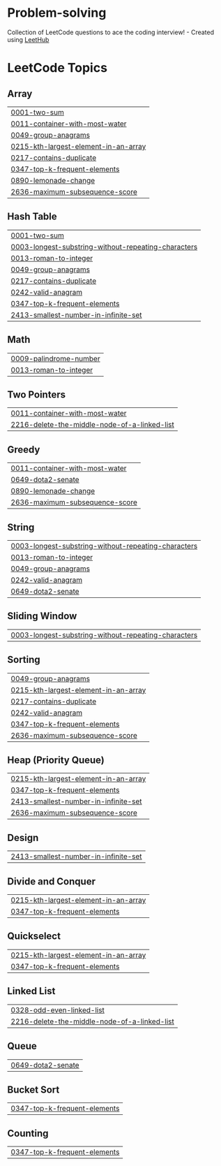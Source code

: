 # Problem-solving
Collection of LeetCode questions to ace the coding interview! - Created using [LeetHub](https://github.com/QasimWani/LeetHub)

<!---LeetCode Topics Start-->
# LeetCode Topics
## Array
|  |
| ------- |
| [0001-two-sum](https://github.com/Mohamed-Ashraf1/Problem-solving/tree/master/0001-two-sum) |
| [0011-container-with-most-water](https://github.com/Mohamed-Ashraf1/Problem-solving/tree/master/0011-container-with-most-water) |
| [0049-group-anagrams](https://github.com/Mohamed-Ashraf1/Problem-solving/tree/master/0049-group-anagrams) |
| [0215-kth-largest-element-in-an-array](https://github.com/Mohamed-Ashraf1/Problem-solving/tree/master/0215-kth-largest-element-in-an-array) |
| [0217-contains-duplicate](https://github.com/Mohamed-Ashraf1/Problem-solving/tree/master/0217-contains-duplicate) |
| [0347-top-k-frequent-elements](https://github.com/Mohamed-Ashraf1/Problem-solving/tree/master/0347-top-k-frequent-elements) |
| [0890-lemonade-change](https://github.com/Mohamed-Ashraf1/Problem-solving/tree/master/0890-lemonade-change) |
| [2636-maximum-subsequence-score](https://github.com/Mohamed-Ashraf1/Problem-solving/tree/master/2636-maximum-subsequence-score) |
## Hash Table
|  |
| ------- |
| [0001-two-sum](https://github.com/Mohamed-Ashraf1/Problem-solving/tree/master/0001-two-sum) |
| [0003-longest-substring-without-repeating-characters](https://github.com/Mohamed-Ashraf1/Problem-solving/tree/master/0003-longest-substring-without-repeating-characters) |
| [0013-roman-to-integer](https://github.com/Mohamed-Ashraf1/Problem-solving/tree/master/0013-roman-to-integer) |
| [0049-group-anagrams](https://github.com/Mohamed-Ashraf1/Problem-solving/tree/master/0049-group-anagrams) |
| [0217-contains-duplicate](https://github.com/Mohamed-Ashraf1/Problem-solving/tree/master/0217-contains-duplicate) |
| [0242-valid-anagram](https://github.com/Mohamed-Ashraf1/Problem-solving/tree/master/0242-valid-anagram) |
| [0347-top-k-frequent-elements](https://github.com/Mohamed-Ashraf1/Problem-solving/tree/master/0347-top-k-frequent-elements) |
| [2413-smallest-number-in-infinite-set](https://github.com/Mohamed-Ashraf1/Problem-solving/tree/master/2413-smallest-number-in-infinite-set) |
## Math
|  |
| ------- |
| [0009-palindrome-number](https://github.com/Mohamed-Ashraf1/Problem-solving/tree/master/0009-palindrome-number) |
| [0013-roman-to-integer](https://github.com/Mohamed-Ashraf1/Problem-solving/tree/master/0013-roman-to-integer) |
## Two Pointers
|  |
| ------- |
| [0011-container-with-most-water](https://github.com/Mohamed-Ashraf1/Problem-solving/tree/master/0011-container-with-most-water) |
| [2216-delete-the-middle-node-of-a-linked-list](https://github.com/Mohamed-Ashraf1/Problem-solving/tree/master/2216-delete-the-middle-node-of-a-linked-list) |
## Greedy
|  |
| ------- |
| [0011-container-with-most-water](https://github.com/Mohamed-Ashraf1/Problem-solving/tree/master/0011-container-with-most-water) |
| [0649-dota2-senate](https://github.com/Mohamed-Ashraf1/Problem-solving/tree/master/0649-dota2-senate) |
| [0890-lemonade-change](https://github.com/Mohamed-Ashraf1/Problem-solving/tree/master/0890-lemonade-change) |
| [2636-maximum-subsequence-score](https://github.com/Mohamed-Ashraf1/Problem-solving/tree/master/2636-maximum-subsequence-score) |
## String
|  |
| ------- |
| [0003-longest-substring-without-repeating-characters](https://github.com/Mohamed-Ashraf1/Problem-solving/tree/master/0003-longest-substring-without-repeating-characters) |
| [0013-roman-to-integer](https://github.com/Mohamed-Ashraf1/Problem-solving/tree/master/0013-roman-to-integer) |
| [0049-group-anagrams](https://github.com/Mohamed-Ashraf1/Problem-solving/tree/master/0049-group-anagrams) |
| [0242-valid-anagram](https://github.com/Mohamed-Ashraf1/Problem-solving/tree/master/0242-valid-anagram) |
| [0649-dota2-senate](https://github.com/Mohamed-Ashraf1/Problem-solving/tree/master/0649-dota2-senate) |
## Sliding Window
|  |
| ------- |
| [0003-longest-substring-without-repeating-characters](https://github.com/Mohamed-Ashraf1/Problem-solving/tree/master/0003-longest-substring-without-repeating-characters) |
## Sorting
|  |
| ------- |
| [0049-group-anagrams](https://github.com/Mohamed-Ashraf1/Problem-solving/tree/master/0049-group-anagrams) |
| [0215-kth-largest-element-in-an-array](https://github.com/Mohamed-Ashraf1/Problem-solving/tree/master/0215-kth-largest-element-in-an-array) |
| [0217-contains-duplicate](https://github.com/Mohamed-Ashraf1/Problem-solving/tree/master/0217-contains-duplicate) |
| [0242-valid-anagram](https://github.com/Mohamed-Ashraf1/Problem-solving/tree/master/0242-valid-anagram) |
| [0347-top-k-frequent-elements](https://github.com/Mohamed-Ashraf1/Problem-solving/tree/master/0347-top-k-frequent-elements) |
| [2636-maximum-subsequence-score](https://github.com/Mohamed-Ashraf1/Problem-solving/tree/master/2636-maximum-subsequence-score) |
## Heap (Priority Queue)
|  |
| ------- |
| [0215-kth-largest-element-in-an-array](https://github.com/Mohamed-Ashraf1/Problem-solving/tree/master/0215-kth-largest-element-in-an-array) |
| [0347-top-k-frequent-elements](https://github.com/Mohamed-Ashraf1/Problem-solving/tree/master/0347-top-k-frequent-elements) |
| [2413-smallest-number-in-infinite-set](https://github.com/Mohamed-Ashraf1/Problem-solving/tree/master/2413-smallest-number-in-infinite-set) |
| [2636-maximum-subsequence-score](https://github.com/Mohamed-Ashraf1/Problem-solving/tree/master/2636-maximum-subsequence-score) |
## Design
|  |
| ------- |
| [2413-smallest-number-in-infinite-set](https://github.com/Mohamed-Ashraf1/Problem-solving/tree/master/2413-smallest-number-in-infinite-set) |
## Divide and Conquer
|  |
| ------- |
| [0215-kth-largest-element-in-an-array](https://github.com/Mohamed-Ashraf1/Problem-solving/tree/master/0215-kth-largest-element-in-an-array) |
| [0347-top-k-frequent-elements](https://github.com/Mohamed-Ashraf1/Problem-solving/tree/master/0347-top-k-frequent-elements) |
## Quickselect
|  |
| ------- |
| [0215-kth-largest-element-in-an-array](https://github.com/Mohamed-Ashraf1/Problem-solving/tree/master/0215-kth-largest-element-in-an-array) |
| [0347-top-k-frequent-elements](https://github.com/Mohamed-Ashraf1/Problem-solving/tree/master/0347-top-k-frequent-elements) |
## Linked List
|  |
| ------- |
| [0328-odd-even-linked-list](https://github.com/Mohamed-Ashraf1/Problem-solving/tree/master/0328-odd-even-linked-list) |
| [2216-delete-the-middle-node-of-a-linked-list](https://github.com/Mohamed-Ashraf1/Problem-solving/tree/master/2216-delete-the-middle-node-of-a-linked-list) |
## Queue
|  |
| ------- |
| [0649-dota2-senate](https://github.com/Mohamed-Ashraf1/Problem-solving/tree/master/0649-dota2-senate) |
## Bucket Sort
|  |
| ------- |
| [0347-top-k-frequent-elements](https://github.com/Mohamed-Ashraf1/Problem-solving/tree/master/0347-top-k-frequent-elements) |
## Counting
|  |
| ------- |
| [0347-top-k-frequent-elements](https://github.com/Mohamed-Ashraf1/Problem-solving/tree/master/0347-top-k-frequent-elements) |
<!---LeetCode Topics End-->